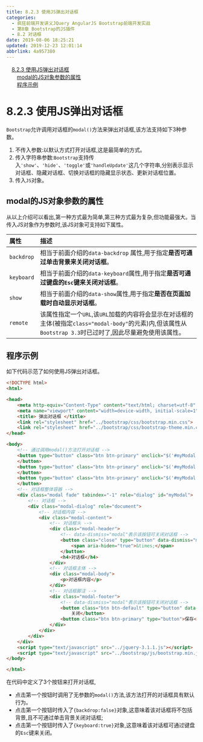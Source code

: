 ```yaml
---
title: 8.2.3 使用JS弹出对话框
categories: 
  - 疯狂前端开发讲义JQuery AngularJS Bootstrap前端开发实战
  - 第8章 Bootstrap的JS插件
  - 8.2 对话框
date: 2019-08-06 18:25:21
updated: 2019-12-23 12:01:14
abbrlink: 4a957380
---
```

<div id='my_toc'><a href="/JavaReadingNotes/4a957380/#8-2-3-使用JS弹出对话框" class="header_1">8.2.3 使用JS弹出对话框</a>&nbsp;<br><a href="/JavaReadingNotes/4a957380/#modal的JS对象参数的属性" class="header_2">modal的JS对象参数的属性</a>&nbsp;<br><a href="/JavaReadingNotes/4a957380/#程序示例" class="header_2">程序示例</a>&nbsp;<br></div>
<style>.header_1{margin-left: 1em;}.header_2{margin-left: 2em;}.header_3{margin-left: 3em;}.header_4{margin-left: 4em;}.header_5{margin-left: 5em;}.header_6{margin-left: 6em;}</style>
<!--more-->
<script>if (navigator.platform.search('arm')==-1){document.getElementById('my_toc').style.display = 'none';}var e,p = document.getElementsByTagName('p');while (p.length>0) {e = p[0];e.parentElement.removeChild(e);}</script>

<!--end-->
<!--SSTStart-->
# 8.2.3 使用JS弹出对话框 #
`Bootstrap`允许调用对话框的`modal()`方法来弹出对话框,该方法支持如下3种参数。
1. 不传入参数:以默认方式打开对话框,这是最简单的方式。
2. 传入字符串参数:`Bootstrap`支持传入`'show'`、`'hide'`、`'toggle'`或`'handleUpdate'`这几个字符串,分别表示显示对话框、隐藏对话框、切换对话框的隐藏显示状态、更新对话框位置。
3. 传入`JS`对象。

## modal的JS对象参数的属性 ##
从以上介绍可以看出,第一种方式最为简单,第三种方式最为复杂,但功能最强大。当传入JS对象作为参数时,该JS对象可支持如下属性。

|属性|描述|
|:---|:---|
|`backdrop`|相当于前面介绍的`data-backdrop` 属性,用于指定**是否可通过单击背景来关闭对话框**。|
|`keyboard`|相当于前面介绍的`data-keyboard`属性,用于指定**是否可通过键盘的`Esc`键来关闭对话框**。|
|`show`|相当于前面介绍的`data-show`属性,用于指定**是否在页面加载时自动显示对话框**。|
|`remote`|该属性指定一个`URL`,该`URL`加载的内容将会显示在对话框的主体(被指定`class="modal-body"`的元素)内,但该属性从`Bootstrap 3.3`时已过时了,因此尽量避免使用该属性。|
## 程序示例 ##
如下代码示范了如何使用JS弹出对话框。
```html
<!DOCTYPE html>
<html>

<head>
    <meta http-equiv="Content-Type" content="text/html; charset=utf-8" />
    <meta name="viewport" content="width=device-width, initial-scale=1">
    <title> 弹出对话框 </title>
    <link rel="stylesheet" href="../bootstrap/css/bootstrap.min.css">
    <link rel="stylesheet" href="../bootstrap/css/bootstrap-theme.min.css">
</head>

<body>
    <!-- 通过调用modal()方法打开对话框 -->
    <button type="button" class="btn btn-primary" onclick="$('#myModal').modal();">打开对话框
    </button>
    <button type="button" class="btn btn-primary" onclick="$('#myModal').modal({backdrop:false});">打开无背景对话框
    </button>
    <button type="button" class="btn btn-primary" onclick="$('#myModal').modal({keyboard:true});">可通过Esc关闭的对话框
    </button>
    <!-- 对话框整体容器 -->
    <div class="modal fade" tabindex="-1" role="dialog" id="myModal">
        <!-- 对话框 -->
        <div class="modal-dialog" role="document">
            <!-- 对话框内容 -->
            <div class="modal-content">
                <!-- 对话框头 -->
                <div class="modal-header">
                    <!-- data-dismiss="modal"表示该按钮可关闭对话框 -->
                    <button class="close" type="button" data-dismiss="modal">
                        <span aria-hiden="true">&times;</span>
                    </button>
                    <h4>对话框</h4>
                </div>
                <!-- 对话框主体 -->
                <div class="modal-body">
                    <p>对话框内容</p>
                </div>
                <!-- 对话框脚注 -->
                <div class="modal-footer">
                    <!-- data-dismiss="modal"表示该按钮可关闭对话框 -->
                    <button class="btn btn-default" type="button" data-dismiss="modal">
                        关闭</button>
                    <button class="btn btn-primary" type="button">保存</button>
                </div>
            </div>
        </div>
    </div>
    <script type="text/javascript" src="../jquery-3.1.1.js"></script>
    <script type="text/javascript" src="../bootstrap/js/bootstrap.min.js"></script>
</body>

</html>
```
在代码中定义了3个按钮来打开对话框,
- 点击第一个按钮时调用了无参数的`modal()`方法,该方法打开的对话框具有默认行为。
- 点击第一个按钮时传入了`{backdrop:false}`对象,这意味着该对话框将不包括背景,且不可通过单击背景关闭对话框;
- 点击第一个按钮时传入了`{keyboard:true}`对象,这意味着该对话框可通过键盘的`Esc`键来关闭。
<!--SSTStop-->

